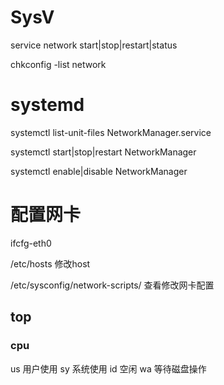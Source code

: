 # SysV
service network start|stop|restart|status

chkconfig -list network

# systemd
systemctl list-unit-files NetworkManager.service

systemctl start|stop|restart NetworkManager

systemctl enable|disable NetworkManager

# 配置网卡
ifcfg-eth0 

/etc/hosts 修改host

/etc/sysconfig/network-scripts/ 查看修改网卡配置

## top
### cpu
us 用户使用
sy 系统使用
id 空闲
wa 等待磁盘操作
